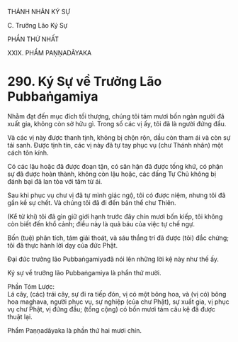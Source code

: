 THÁNH NHÂN KÝ SỰ

C. Trưởng Lão Ký Sự

PHẦN THỨ NHẤT

XXIX. PHẨM PAṆṆADĀYAKA

# 290. Ký Sự về Trưởng Lão Pubbaṅgamiya

Nhằm đạt đến mục đích tối thượng, chúng tôi tám mươi bốn ngàn người đã xuất gia, không còn sở hữu gì. Trong số các vị ấy, tôi đã là người đứng đầu.

Và các vị này được thanh tịnh, không bị chộn rộn, dầu còn tham ái và còn sự tái sanh. Được tịnh tín, các vị này đã tự tay phục vụ (chư Thánh nhân) một cách tôn kính.

Có các lậu hoặc đã được đoạn tận, có sân hận đã được tống khứ, có phận sự đã được hoàn thành, không còn lậu hoặc, các đấng Tự Chủ không bị đánh bại đã lan tỏa với tâm từ ái.

Sau khi phục vụ chư vị đã tự mình giác ngộ, tôi có được niệm, nhưng tôi đã gần kề sự chết. Và chúng tôi đã đi đến bản thể chư Thiên.

(Kể từ khi) tôi đã gìn giữ giới hạnh trước đây chín mươi bốn kiếp, tôi không còn biết đến khổ cảnh; điều này là quả báu của việc tự chế ngự.

Bốn (tuệ) phân tích, tám giải thoát, và sáu thắng trí đã được (tôi) đắc chứng; tôi đã thực hành lời dạy của đức Phật.

Đại đức trưởng lão Pubbaṅgamiyađã nói lên những lời kệ này như thế ấy.

Ký sự về trưởng lão Pubbaṅgamiya là phần thứ mười.

Phần Tóm Lược:  
Lá cây, (các) trái cây, sự đi ra tiếp đón, vị có một bông hoa, và (vị có) bông hoa maghava, người phục vụ, sự nghiệp (của chư Phật), sự xuất gia, vị phục vụ chư Phật, vị đứng đầu; (tổng cộng) có bốn mươi tám câu kệ đã được thuật lại.

Phẩm Paṇṇadāyaka là phần thứ hai mươi chín.

